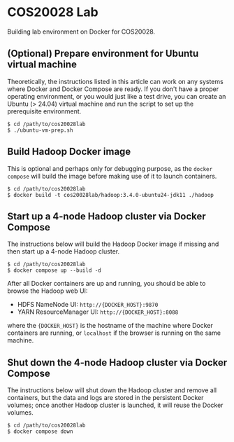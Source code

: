 # COS20028 Lab
Building lab environment on Docker for COS20028.


## (Optional) Prepare environment for Ubuntu virtual machine
Theoretically, the instructions listed in this article can work on any systems where Docker and Docker Compose are ready.
If you don't have a proper operating environment, or you would just like a test drive, you can create an Ubuntu (> 24.04) virtual machine and run the script to set up the prerequisite environment.
```shell
$ cd /path/to/cos20028lab
$ ./ubuntu-vm-prep.sh
```


## Build Hadoop Docker image
This is optional and perhaps only for debugging purpose, as the `docker compose` will build the image before making use of it to launch containers.
```shell
$ cd /path/to/cos20028lab
$ docker build -t cos20028lab/hadoop:3.4.0-ubuntu24-jdk11 ./hadoop
```


## Start up a 4-node Hadoop cluster via Docker Compose
The instructions below will build the Hadoop Docker image if missing and then start up a 4-node Hadoop cluster.
```shell
$ cd /path/to/cos20028lab
$ docker compose up --build -d
```
After all Docker containers are up and running, you should be able to browse the Hadoop web UI:
* HDFS NameNode UI: `http://{DOCKER_HOST}:9870`
* YARN ResourceManager UI: `http://{DOCKER_HOST}:8088`

where the `{DOCKER_HOST}` is the hostname of the machine where Docker containers are running, or `localhost` if the browser is running on the same machine.


## Shut down the 4-node Hadoop cluster via Docker Compose
The instructions below will shut down the Hadoop cluster and remove all containers, but the data and logs are stored in the persistent Docker volumes; once another Hadoop cluster is launched, it will reuse the Docker volumes.
```shell
$ cd /path/to/cos20028lab
$ docker compose down
```
